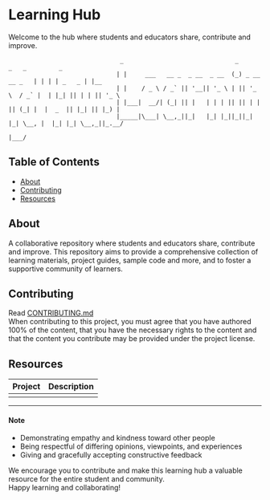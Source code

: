 # Learning Hub

Welcome to the hub where students and educators share, contribute and improve.
```
                               _                               _                  _   _         _     
                              | |     ___   __ _  _ __  _ __  (_) _ __    __ _   | | | | _   _ | |__  
                              | |    / _ \ / _` || '__|| '_ \ | || '_ \  / _` |  | |_| || | | || '_ \ 
                              | |___|  __/| (_| || |   | | | || || | | || (_| |  |  _  || |_| || |_) |
                              |_____|\___| \__,_||_|   |_| |_||_||_| |_| \__, |  |_| |_| \__,_||_.__/ 
                                                                         |___/                        

```

## Table of Contents

- [About](#about)
- [Contributing](#contributing)
- [Resources](#resources)

## About
A collaborative repository where students and educators share, contribute and improve. This repository aims to provide a comprehensive collection of learning materials, project guides, sample code and more, and to foster a supportive community of learners.

## Contributing
Read [CONTRIBUTING.md](CONTRIBUTING.md)  
When contributing to this project, you must agree that you have authored 100% of the content, that you have the necessary rights to the content and that the content you contribute may be provided under the project license.

## Resources

| Project    | Description    |
| :--- | :--- |
|||


---

#### Note

* Demonstrating empathy and kindness toward other people
* Being respectful of differing opinions, viewpoints, and experiences
* Giving and gracefully accepting constructive feedback

We encourage you to contribute and make this learning hub a valuable resource for the entire student and community.  
Happy learning and collaborating!
